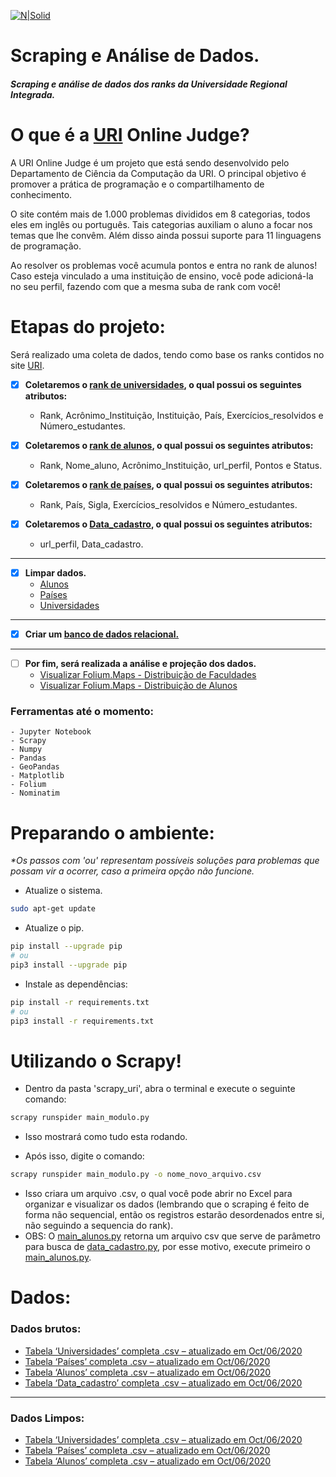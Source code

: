 [![N|Solid](https://i.imgur.com/qlKAwfC.jpg)](https://www.urionlinejudge.com.br/)

# Scraping e Análise de Dados.

##### Scraping e análise de dados dos ranks da Universidade Regional Integrada. 

# O que é a [URI](https://www.urionlinejudge.com.br/) Online Judge?

A URI Online Judge é um projeto que está sendo desenvolvido pelo Departamento de Ciência da Computação da URI. O principal objetivo é promover a prática de programação e o compartilhamento de conhecimento.

O site contém mais de 1.000 problemas divididos em 8 categorias, todos eles em inglês ou português. Tais categorias auxiliam o aluno a focar nos temas que lhe convêm. Além disso ainda possui suporte para 11 linguagens de programação.

Ao resolver os problemas você acumula pontos e entra no rank de alunos! Caso esteja vinculado a uma instituição de ensino, você pode adicioná-la no seu perfil, fazendo com que a mesma suba de rank com você!

# Etapas do projeto:

Será realizado uma coleta de dados, tendo como base os ranks contidos no site [URI](https://www.urionlinejudge.com.br/). 

- [x] **Coletaremos o [rank de universidades](https://github.com/drbuche/Scrapy_uri/blob/master/scrapy/main_faculdades.py), o qual possui os seguintes atributos:**
    - Rank, Acrônimo_Instituição, Instituição, País, Exercícios_resolvidos e Número_estudantes.
    
- [x] **Coletaremos o [rank de alunos](https://github.com/drbuche/Scrapy_uri/blob/master/scrapy/main_alunos.py), o qual possui os seguintes atributos:**
    - Rank, Nome_aluno, Acrônimo_Instituição, url_perfil, Pontos e Status.
    
- [x] **Coletaremos o [rank de países](https://github.com/drbuche/Scrapy_uri/blob/master/scrapy/main_paises.py), o qual possui os seguintes atributos:**
    - Rank, País, Sigla, Exercícios_resolvidos e Número_estudantes.
    
- [x] **Coletaremos o [Data_cadastro](https://github.com/drbuche/Scrapy_uri/blob/master/scrapy/data_cadastro.py), o qual possui os seguintes atributos:**
    - url_perfil, Data_cadastro.
---
- [x] **Limpar dados.**
    - [Alunos](https://github.com/drbuche/Scrapy_uri/blob/master/jupyter/limpar/limpar_alunos.ipynb)
    - [Países](https://github.com/drbuche/Scrapy_uri/blob/master/jupyter/limpar/limpar_paises.ipynb)
    - [Universidades](https://github.com/drbuche/Scrapy_uri/blob/master/jupyter/limpar/limpar_faculdades.ipynb)

---
    
- [x] **Criar um [banco de dados relacional.](https://github.com/drbuche/Scrapy_uri/blob/master/mysql/uri_database.sql)** 

---

- [ ] **Por fim, será realizada a análise e projeção dos dados.**
    - [Visualizar Folium.Maps - Distribuição de Faculdades](https://nbviewer.jupyter.org/github/drbuche/Scrapy_uri/blob/master/jupyter/trabalhar/heatmap/map_pais.ipynb)
    - [Visualizar Folium.Maps - Distribuição de Alunos](https://nbviewer.jupyter.org/github/drbuche/Scrapy_uri/blob/master/jupyter/trabalhar/heatmap/map_alunos_pais.ipynb) 

### Ferramentas até o momento:
    - Jupyter Notebook
    - Scrapy
    - Numpy
    - Pandas
    - GeoPandas
    - Matplotlib
    - Folium
    - Nominatim


# Preparando o ambiente:
*\*Os passos com 'ou' representam possíveis soluções para problemas que possam vir a ocorrer, caso a primeira opção não funcione.*
   
   - Atualize o sistema.
   ```sh
sudo apt-get update 
```

   - Atualize o pip.
   ```sh
pip install --upgrade pip 
# ou 
pip3 install --upgrade pip
```

  - Instale as dependências:
  
   ```sh
pip install -r requirements.txt
# ou
pip3 install -r requirements.txt
```


# Utilizando o Scrapy!
  - Dentro da pasta 'scrapy_uri', abra o terminal e execute o seguinte comando:
```sh
scrapy runspider main_modulo.py
```
  - Isso mostrará como tudo esta rodando.
  
  - Após isso, digite o comando: 
  
   ```sh
scrapy runspider main_modulo.py -o nome_novo_arquivo.csv
```
  - Isso criara um arquivo .csv, o qual você pode abrir no Excel para organizar e visualizar os dados (lembrando que o scraping é feito de forma não sequencial, então os registros estarão desordenados entre si, não seguindo a sequencia do rank).
  - OBS: O [main_alunos.py](https://github.com/drbuche/Scrapy_uri/blob/master/scrapy/main_alunos.py) retorna um arquivo csv que serve de parâmetro para busca de [data_cadastro.py](https://github.com/drbuche/Scrapy_uri/blob/master/scrapy/data_cadastro.py), por esse motivo, execute primeiro o [main_alunos.py](https://github.com/drbuche/Scrapy_uri/blob/master/scrapy/main_alunos.py).
 
# Dados:

### Dados brutos:
- [Tabela ‘Universidades’ completa .csv – atualizado em Oct/06/2020](https://mega.nz/file/cocTHaJT#9B3NJF6V8BjxzdDrofoDFsDvkQrYKvUWjMc-95QCGuU)
- [Tabela ‘Países’ completa .csv – atualizado em Oct/06/2020](https://mega.nz/file/F0NUUTAT#_UpNs8G_pQZQCQa37Pqcr9wdqsHpP0sXUsis9twAW3A)
- [Tabela ‘Alunos’ completa .csv – atualizado em Oct/06/2020](https://mega.nz/file/MgVxzKzT#tzUFrfzno7w5ES8dllJa7RwlLSYZuqBC74AULqXTa8M)
- [Tabela ‘Data_cadastro’ completa .csv – atualizado em Oct/06/2020](https://mega.nz/file/x1VVyYKT#VkeE8gga2YnroZCrk7LQcQsd0vqEBISG7u1cv_NrGqk)

---
### Dados Limpos:
- [Tabela ‘Universidades’ completa .csv – atualizado em Oct/06/2020](https://mega.nz/file/4193iSCY#8gPbFU2wmMv-2sPW0tP7-CpIEeiLFslwP8YJ4-EqoaI)
- [Tabela ‘Países’ completa .csv – atualizado em Oct/06/2020](https://mega.nz/file/Zs9HTITJ#2dgpl_QbW5uxXiaOHZyMTI6pUfT8VO_cVamr6xN6j2M)
- [Tabela ‘Alunos’ completa .csv – atualizado em Oct/06/2020](https://mega.nz/file/dt0HBKDI#rBMJJSXwgU7PlcaYSDBz-Nxz2IpWmj0X44DnnfmbZWU)